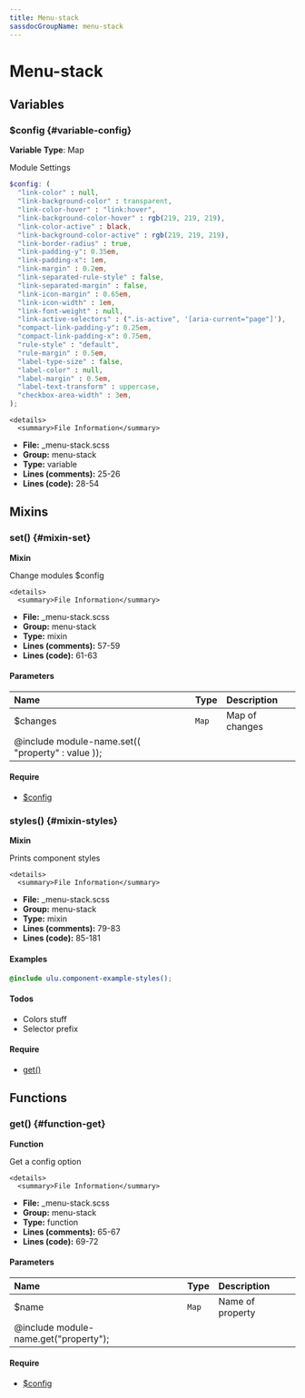```yaml
---
title: Menu-stack
sassdocGroupName: menu-stack
---
```



# Menu-stack





## Variables




<div class="sassdoc-item-header">

###  $config {#variable-config}

  <div class="sassdoc-item-header__labels">
    <span class="tag tag--primary"><strong>Variable</strong></span> <span class="tag"><strong>Type</strong>: Map</span>
  </div>

</div>

  

Module Settings
    
    

``` scss
$config: (
  "link-color" : null,
  "link-background-color" : transparent,
  "link-color-hover" : "link:hover",
  "link-background-color-hover" : rgb(219, 219, 219),
  "link-color-active" : black,
  "link-background-color-active" : rgb(219, 219, 219),
  "link-border-radius" : true,
  "link-padding-y": 0.35em,
  "link-padding-x": 1em,
  "link-margin" : 0.2em,
  "link-separated-rule-style" : false,
  "link-separated-margin" : false,
  "link-icon-margin" : 0.65em,
  "link-icon-width" : 1em,
  "link-font-weight" : null,
  "link-active-selectors" : (".is-active", '[aria-current="page"]'),
  "compact-link-padding-y": 0.25em,
  "compact-link-padding-x": 0.75em,
  "rule-style" : "default",
  "rule-margin" : 0.5em,
  "label-type-size" : false,
  "label-color" : null,
  "label-margin" : 0.5em,
  "label-text-transform" : uppercase,
  "checkbox-area-width" : 3em,
);
```
  

    <details>
      <summary>File Information</summary>
- **File:** _menu-stack.scss
- **Group:** menu-stack
- **Type:** variable
- **Lines (comments):** 25-26
- **Lines (code):** 28-54
    </details>
    
  

## Mixins




<div class="sassdoc-item-header">

###  set() {#mixin-set}

  <div class="sassdoc-item-header__labels">
    <span class="tag tag--primary"><strong>Mixin</strong></span>
  </div>

</div>

  

Change modules $config
    
    

    <details>
      <summary>File Information</summary>
- **File:** _menu-stack.scss
- **Group:** menu-stack
- **Type:** mixin
- **Lines (comments):** 57-59
- **Lines (code):** 61-63
    </details>
    

#### Parameters


|Name|Type|Description|
|:--|:--|:--|
|$changes|`Map`|Map of changes
  @include module-name.set(( "property" : value ));|

    

#### Require

- [$config](/sass/components/accordion/#variable-config)
  


<div class="sassdoc-item-header">

###  styles() {#mixin-styles}

  <div class="sassdoc-item-header__labels">
    <span class="tag tag--primary"><strong>Mixin</strong></span>
  </div>

</div>

  

Prints component styles
    
    

    <details>
      <summary>File Information</summary>
- **File:** _menu-stack.scss
- **Group:** menu-stack
- **Type:** mixin
- **Lines (comments):** 79-83
- **Lines (code):** 85-181
    </details>
    

#### Examples

      


``` scss
@include ulu.component-example-styles();
```
  

      

#### Todos

- Colors stuff
- Selector prefix
    

#### Require

- [get()](/sass/components/accordion/#function-get)
  
  

## Functions




<div class="sassdoc-item-header">

###  get() {#function-get}

  <div class="sassdoc-item-header__labels">
    <span class="tag tag--primary"><strong>Function</strong></span>
  </div>

</div>

  

Get a config option
    
    

    <details>
      <summary>File Information</summary>
- **File:** _menu-stack.scss
- **Group:** menu-stack
- **Type:** function
- **Lines (comments):** 65-67
- **Lines (code):** 69-72
    </details>
    

#### Parameters


|Name|Type|Description|
|:--|:--|:--|
|$name|`Map`|Name of property
  @include module-name.get("property");|

    

#### Require

- [$config](/sass/components/accordion/#variable-config)
  
  
  